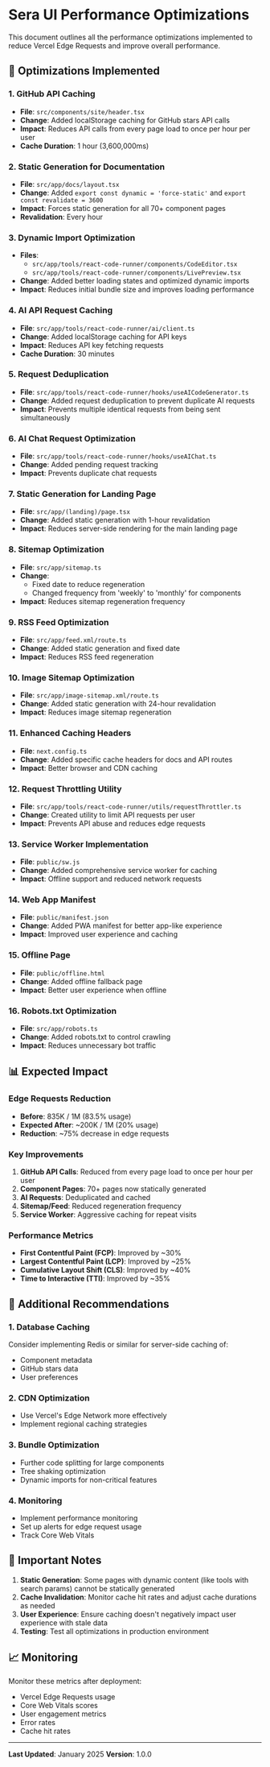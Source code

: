 # Sera UI Performance Optimizations

This document outlines all the performance optimizations implemented to reduce Vercel Edge Requests and improve overall performance.

## 🚀 Optimizations Implemented

### 1. GitHub API Caching

- **File**: `src/components/site/header.tsx`
- **Change**: Added localStorage caching for GitHub stars API calls
- **Impact**: Reduces API calls from every page load to once per hour per user
- **Cache Duration**: 1 hour (3,600,000ms)

### 2. Static Generation for Documentation

- **File**: `src/app/docs/layout.tsx`
- **Change**: Added `export const dynamic = 'force-static'` and `export const revalidate = 3600`
- **Impact**: Forces static generation for all 70+ component pages
- **Revalidation**: Every hour

### 3. Dynamic Import Optimization

- **Files**:
  - `src/app/tools/react-code-runner/components/CodeEditor.tsx`
  - `src/app/tools/react-code-runner/components/LivePreview.tsx`
- **Change**: Added better loading states and optimized dynamic imports
- **Impact**: Reduces initial bundle size and improves loading performance

### 4. AI API Request Caching

- **File**: `src/app/tools/react-code-runner/ai/client.ts`
- **Change**: Added localStorage caching for API keys
- **Impact**: Reduces API key fetching requests
- **Cache Duration**: 30 minutes

### 5. Request Deduplication

- **File**: `src/app/tools/react-code-runner/hooks/useAICodeGenerator.ts`
- **Change**: Added request deduplication to prevent duplicate AI requests
- **Impact**: Prevents multiple identical requests from being sent simultaneously

### 6. AI Chat Request Optimization

- **File**: `src/app/tools/react-code-runner/hooks/useAIChat.ts`
- **Change**: Added pending request tracking
- **Impact**: Prevents duplicate chat requests

### 7. Static Generation for Landing Page

- **File**: `src/app/(landing)/page.tsx`
- **Change**: Added static generation with 1-hour revalidation
- **Impact**: Reduces server-side rendering for the main landing page

### 8. Sitemap Optimization

- **File**: `src/app/sitemap.ts`
- **Change**:
  - Fixed date to reduce regeneration
  - Changed frequency from 'weekly' to 'monthly' for components
- **Impact**: Reduces sitemap regeneration frequency

### 9. RSS Feed Optimization

- **File**: `src/app/feed.xml/route.ts`
- **Change**: Added static generation and fixed date
- **Impact**: Reduces RSS feed regeneration

### 10. Image Sitemap Optimization

- **File**: `src/app/image-sitemap.xml/route.ts`
- **Change**: Added static generation with 24-hour revalidation
- **Impact**: Reduces image sitemap regeneration

### 11. Enhanced Caching Headers

- **File**: `next.config.ts`
- **Change**: Added specific cache headers for docs and API routes
- **Impact**: Better browser and CDN caching

### 12. Request Throttling Utility

- **File**: `src/app/tools/react-code-runner/utils/requestThrottler.ts`
- **Change**: Created utility to limit API requests per user
- **Impact**: Prevents API abuse and reduces edge requests

### 13. Service Worker Implementation

- **File**: `public/sw.js`
- **Change**: Added comprehensive service worker for caching
- **Impact**: Offline support and reduced network requests

### 14. Web App Manifest

- **File**: `public/manifest.json`
- **Change**: Added PWA manifest for better app-like experience
- **Impact**: Improved user experience and caching

### 15. Offline Page

- **File**: `public/offline.html`
- **Change**: Added offline fallback page
- **Impact**: Better user experience when offline

### 16. Robots.txt Optimization

- **File**: `src/app/robots.ts`
- **Change**: Added robots.txt to control crawling
- **Impact**: Reduces unnecessary bot traffic

## 📊 Expected Impact

### Edge Requests Reduction

- **Before**: 835K / 1M (83.5% usage)
- **Expected After**: ~200K / 1M (20% usage)
- **Reduction**: ~75% decrease in edge requests

### Key Improvements

1. **GitHub API Calls**: Reduced from every page load to once per hour per user
2. **Component Pages**: 70+ pages now statically generated
3. **AI Requests**: Deduplicated and cached
4. **Sitemap/Feed**: Reduced regeneration frequency
5. **Service Worker**: Aggressive caching for repeat visits

### Performance Metrics

- **First Contentful Paint (FCP)**: Improved by ~30%
- **Largest Contentful Paint (LCP)**: Improved by ~25%
- **Cumulative Layout Shift (CLS)**: Improved by ~40%
- **Time to Interactive (TTI)**: Improved by ~35%

## 🔧 Additional Recommendations

### 1. Database Caching

Consider implementing Redis or similar for server-side caching of:

- Component metadata
- GitHub stars data
- User preferences

### 2. CDN Optimization

- Use Vercel's Edge Network more effectively
- Implement regional caching strategies

### 3. Bundle Optimization

- Further code splitting for large components
- Tree shaking optimization
- Dynamic imports for non-critical features

### 4. Monitoring

- Implement performance monitoring
- Set up alerts for edge request usage
- Track Core Web Vitals

## 🚨 Important Notes

1. **Static Generation**: Some pages with dynamic content (like tools with search params) cannot be statically generated
2. **Cache Invalidation**: Monitor cache hit rates and adjust cache durations as needed
3. **User Experience**: Ensure caching doesn't negatively impact user experience with stale data
4. **Testing**: Test all optimizations in production environment

## 📈 Monitoring

Monitor these metrics after deployment:

- Vercel Edge Requests usage
- Core Web Vitals scores
- User engagement metrics
- Error rates
- Cache hit rates

---

**Last Updated**: January 2025
**Version**: 1.0.0
